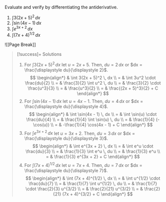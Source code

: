 Evaluate and verify by differentiating the antiderivative. 

1. $\displaystyle \int 3(2x + 5)^2 \, dx$
2. $\displaystyle \int \sin(4x - 1) \, dx$
3. $\displaystyle \int e^{3x + 2} \, dx$
4. $\displaystyle \int (7x + 4)^{1/2} \, dx$
   
![[Page Break]]

> [!success]+ Solutions
> 1. For $\displaystyle \int 3(2x + 5)^2 \, dx$ let $u = 2x + 5$. Then, $du = 2 \, dx$ or $dx = \frac{\displaystyle du}{\displaystyle 2}$.
> $$ 
\begin{align*}
& \int 3(2x + 5)^2 \, dx \\
 = & \int 3u^2 \cdot \frac{du}{2} \\
= & \frac{3}{2} \int u^2 \, du \\
= & \frac{3}{2} \cdot \frac{u^3}{3} \\
= & \frac{u^3}{2} \\ 
= & \frac{(2x + 5)^3}{2} + C
\end{align*}
> $$
> 2.  For  $\displaystyle \int \sin(4x - 1) \, dx$  let $u = 4x - 1$. Then, $du = 4 \, dx$ or $dx = \frac{\displaystyle du}{\displaystyle 4}$.
>$$
\begin{align*}
   & \int \sin(4x - 1) \, dx \\ 
 = & \int \sin(u) \cdot \frac{du}{4} \\
 = & \frac{1}{4} \int \sin(u) \, du \\
 = & \frac{1}{4} (-\cos(u)) \\
 = & -\frac{1}{4} \cos(4x - 1) + C
\end{align*}
>$$
> 3. For $\displaystyle \int e^{3x + 2} \, dx$ let $u = 3x + 2$. Then, $du = 3 \, dx$ or $dx = \frac{\displaystyle du}{\displaystyle 3}$.
> $$
\begin{align*}
  & \int e^{3x + 2} \, dx \\
= & \int e^u \cdot \frac{du}{3} \\
= & \frac{1}{3} \int e^u \, du \\
= & \frac{1}{3} e^u \\
= & \frac{1}{3} e^{3x + 2} + C
\end{align*}
> $$
> 4. For $\displaystyle \int (7x + 4)^{1/2} \, dx$ let $u = 7x + 4$. Then, $du = 7 \, dx$ or $dx = \frac{\displaystyle du}{\displaystyle 7}$.
> $$
\begin{align*}
   & \int (7x + 4)^{1/2} \, dx \\
 = & \int u^{1/2} \cdot \frac{du}{7} \\
 = & \frac{1}{7} \int u^{1/2} \, du \\
 = & \frac{1}{7} \cdot \frac{2}{3} u^{3/2} \\
 = & \frac{2}{21} u^{3/2} \\
 = & \frac{2}{21} (7x + 4)^{3/2} + C
\end{align*}
> $$